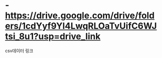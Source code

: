 # - https://drive.google.com/drive/folders/1cdYyf9Yl4LwqRLOaTvUifC6WJtsi_8u1?usp=drive_link 
csv데이터 링크
